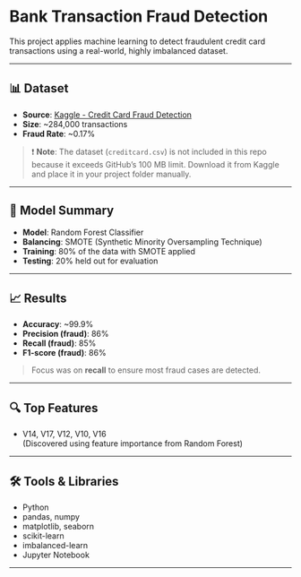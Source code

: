 # Bank Transaction Fraud Detection

This project applies machine learning to detect fraudulent credit card transactions using a real-world, highly imbalanced dataset.

---

## 📊 Dataset
- **Source**: [Kaggle - Credit Card Fraud Detection](https://www.kaggle.com/datasets/mlg-ulb/creditcardfraud)
- **Size**: ~284,000 transactions
- **Fraud Rate**: ~0.17%

> ❗ **Note**: The dataset (`creditcard.csv`) is not included in this repo because it exceeds GitHub’s 100 MB limit. Download it from Kaggle and place it in your project folder manually.

---

## 🧠 Model Summary
- **Model**: Random Forest Classifier
- **Balancing**: SMOTE (Synthetic Minority Oversampling Technique)
- **Training**: 80% of the data with SMOTE applied
- **Testing**: 20% held out for evaluation

---

## 📈 Results
- **Accuracy**: ~99.9%
- **Precision (fraud)**: 86%
- **Recall (fraud)**: 85%
- **F1-score (fraud)**: 86%

> Focus was on **recall** to ensure most fraud cases are detected.

---

## 🔍 Top Features
- V14, V17, V12, V10, V16  
(Discovered using feature importance from Random Forest)

---

## 🛠️ Tools & Libraries
- Python
- pandas, numpy
- matplotlib, seaborn
- scikit-learn
- imbalanced-learn
- Jupyter Notebook

---


